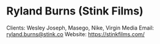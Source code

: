 # Ryland Burns (Stink Films)

Clients: Wesley Joseph, Masego, Nike, Virgin Media
Email: ryland.burns@stink.co
Website: https://stinkfilms.com/